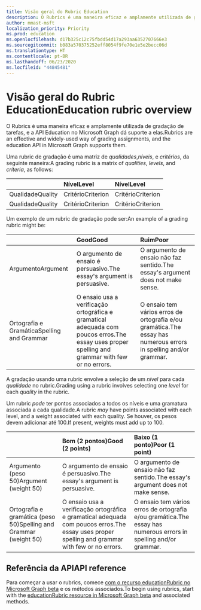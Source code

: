 ```yaml
---
title: Visão geral do Rubric Education
description: O Rubrics é uma maneira eficaz e amplamente utilizada de gradação de tarefas, e a API Education no Microsoft Graph dá suporte a elas.
author: mmast-msft
localization_priority: Priority
ms.prod: education
ms.openlocfilehash: d17b325c12c75fbdd54d17a293aa6352707666e3
ms.sourcegitcommit: b083a570375252eff8054f9fe70e1e5e2becc06d
ms.translationtype: HT
ms.contentlocale: pt-BR
ms.lasthandoff: 06/23/2020
ms.locfileid: "44845481"
---
```

# <a name="education-rubric-overview"></a><span data-ttu-id="3f38b-103">Visão geral do Rubric Education</span><span class="sxs-lookup"><span data-stu-id="3f38b-103">Education rubric overview</span></span>

<span data-ttu-id="3f38b-104">O Rubrics é uma maneira eficaz e amplamente utilizada de gradação de tarefas, e a API Education no Microsoft Graph dá suporte a elas.</span><span class="sxs-lookup"><span data-stu-id="3f38b-104">Rubrics are an effective and widely-used way of grading assignments, and the education API in Microsoft Graph supports them.</span></span>

<span data-ttu-id="3f38b-105">Uma rubric de gradação é uma matriz de *qualidades*,*níveis*, e *critérios*, da seguinte maneira:</span><span class="sxs-lookup"><span data-stu-id="3f38b-105">A grading rubric is a matrix of *qualities*, *levels*, and *criteria*, as follows:</span></span>

| &nbsp;  | <span data-ttu-id="3f38b-106">Nível</span><span class="sxs-lookup"><span data-stu-id="3f38b-106">Level</span></span>     | <span data-ttu-id="3f38b-107">Nível</span><span class="sxs-lookup"><span data-stu-id="3f38b-107">Level</span></span>     |
|:--------|:----------|:----------|
| <span data-ttu-id="3f38b-108">Qualidade</span><span class="sxs-lookup"><span data-stu-id="3f38b-108">Quality</span></span> | <span data-ttu-id="3f38b-109">Critério</span><span class="sxs-lookup"><span data-stu-id="3f38b-109">Criterion</span></span> | <span data-ttu-id="3f38b-110">Critério</span><span class="sxs-lookup"><span data-stu-id="3f38b-110">Criterion</span></span> |
| <span data-ttu-id="3f38b-111">Qualidade</span><span class="sxs-lookup"><span data-stu-id="3f38b-111">Quality</span></span> | <span data-ttu-id="3f38b-112">Critério</span><span class="sxs-lookup"><span data-stu-id="3f38b-112">Criterion</span></span> | <span data-ttu-id="3f38b-113">Critério</span><span class="sxs-lookup"><span data-stu-id="3f38b-113">Criterion</span></span> |

<span data-ttu-id="3f38b-114">Um exemplo de um rubric de gradação pode ser:</span><span class="sxs-lookup"><span data-stu-id="3f38b-114">An example of a grading rubric might be:</span></span>

| &nbsp;               | <span data-ttu-id="3f38b-115">Good</span><span class="sxs-lookup"><span data-stu-id="3f38b-115">Good</span></span>                                                              | <span data-ttu-id="3f38b-116">Ruim</span><span class="sxs-lookup"><span data-stu-id="3f38b-116">Poor</span></span>                                                      |
|:---------------------|:------------------------------------------------------------------|:----------------------------------------------------------|
| <span data-ttu-id="3f38b-117">Argumento</span><span class="sxs-lookup"><span data-stu-id="3f38b-117">Argument</span></span>             | <span data-ttu-id="3f38b-118">O argumento de ensaio é persuasivo.</span><span class="sxs-lookup"><span data-stu-id="3f38b-118">The essay's argument is persuasive.</span></span>                               | <span data-ttu-id="3f38b-119">O argumento de ensaio não faz sentido.</span><span class="sxs-lookup"><span data-stu-id="3f38b-119">The essay's argument does not make sense.</span></span>                 |
| <span data-ttu-id="3f38b-120">Ortografia e Gramática</span><span class="sxs-lookup"><span data-stu-id="3f38b-120">Spelling and Grammar</span></span> | <span data-ttu-id="3f38b-121">O ensaio usa a verificação ortográfica e gramatical adequada com poucos erros.</span><span class="sxs-lookup"><span data-stu-id="3f38b-121">The essay uses proper spelling and grammar with few or no errors.</span></span> | <span data-ttu-id="3f38b-122">O ensaio tem vários erros de ortografia e/ou gramática.</span><span class="sxs-lookup"><span data-stu-id="3f38b-122">The essay has numerous errors in spelling and/or grammar.</span></span> |

<span data-ttu-id="3f38b-123">A gradação usando uma rubric envolve a seleção de um *nível* para cada *qualidade* no rubric.</span><span class="sxs-lookup"><span data-stu-id="3f38b-123">Grading using a rubric involves selecting one *level* for each *quality* in the rubric.</span></span>

<span data-ttu-id="3f38b-124">Um rubric *pode* ter pontos associados a todos os níveis e uma gramatura associada a cada qualidade.</span><span class="sxs-lookup"><span data-stu-id="3f38b-124">A rubric *may* have points associated with each level, and a weight associated with each quality.</span></span>  <span data-ttu-id="3f38b-125">Se houver, os pesos devem adicionar até 100.</span><span class="sxs-lookup"><span data-stu-id="3f38b-125">If present, weights must add up to 100.</span></span>

| &nbsp;                           | <span data-ttu-id="3f38b-126">Bom (2 pontos)</span><span class="sxs-lookup"><span data-stu-id="3f38b-126">Good (2 points)</span></span>                                                   | <span data-ttu-id="3f38b-127">Baixo (1 ponto)</span><span class="sxs-lookup"><span data-stu-id="3f38b-127">Poor (1 point)</span></span>                                            |
|:---------------------------------|:------------------------------------------------------------------|:----------------------------------------------------------|
| <span data-ttu-id="3f38b-128">Argumento (peso 50)</span><span class="sxs-lookup"><span data-stu-id="3f38b-128">Argument (weight 50)</span></span>             | <span data-ttu-id="3f38b-129">O argumento de ensaio é persuasivo.</span><span class="sxs-lookup"><span data-stu-id="3f38b-129">The essay's argument is persuasive.</span></span>                               | <span data-ttu-id="3f38b-130">O argumento de ensaio não faz sentido.</span><span class="sxs-lookup"><span data-stu-id="3f38b-130">The essay's argument does not make sense.</span></span>                 |
| <span data-ttu-id="3f38b-131">Ortografia e gramática (peso 50)</span><span class="sxs-lookup"><span data-stu-id="3f38b-131">Spelling and Grammar (weight 50)</span></span> | <span data-ttu-id="3f38b-132">O ensaio usa a verificação ortográfica e gramatical adequada com poucos erros.</span><span class="sxs-lookup"><span data-stu-id="3f38b-132">The essay uses proper spelling and grammar with few or no errors.</span></span> | <span data-ttu-id="3f38b-133">O ensaio tem vários erros de ortografia e/ou gramática.</span><span class="sxs-lookup"><span data-stu-id="3f38b-133">The essay has numerous errors in spelling and/or grammar.</span></span> |

## <a name="api-reference"></a><span data-ttu-id="3f38b-134">Referência da API</span><span class="sxs-lookup"><span data-stu-id="3f38b-134">API reference</span></span>

<span data-ttu-id="3f38b-135">Para começar a usar o rubrics, comece [com o recurso educationRubric no Microsoft Graph beta](/graph/api/resources/educationrubric?view=graph-rest-beta) e os métodos associados.</span><span class="sxs-lookup"><span data-stu-id="3f38b-135">To begin using rubrics, start with the [educationRubric resource in Microsoft Graph beta](/graph/api/resources/educationrubric?view=graph-rest-beta) and associated methods.</span></span>
